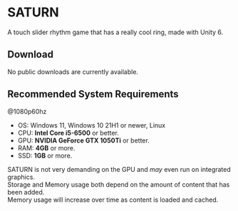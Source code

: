 # SATURN

A touch slider rhythm game that has a really cool ring, made with Unity 6.

## Download
No public downloads are currently available.

## Recommended System Requirements
@1080p60hz
- OS: Windows 11, Windows 10 21H1 or newer, Linux
- CPU: **Intel Core i5-6500** or better.
- GPU: **NVIDIA GeForce GTX 1050Ti** or better.
- RAM: **4GB** or more.
- SSD: **1GB** or more.

SATURN is not very demanding on the GPU and _may_ even run on integrated graphics.  
Storage and Memory usage both depend on the amount of content that has been added.  
Memory usage will increase over time as content is loaded and cached.